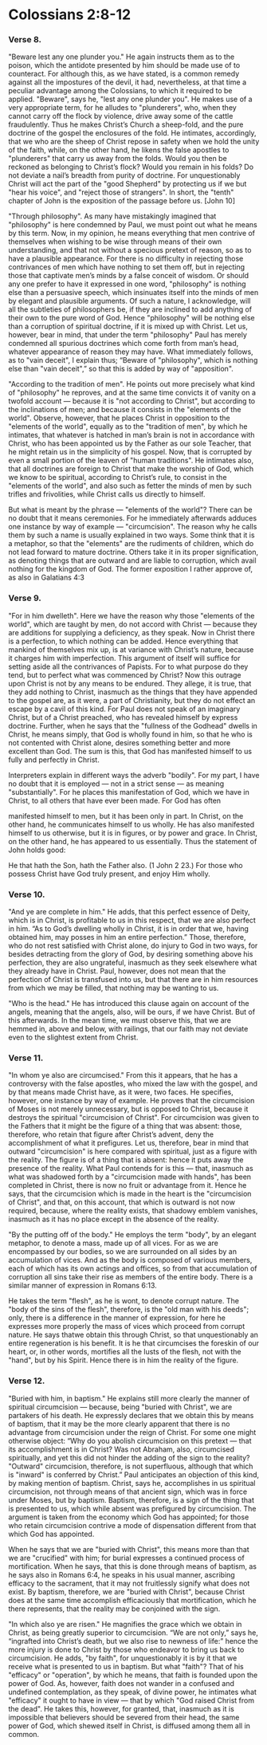 # Colossians 2:8-12


### Verse 8.
  "Beware lest any one plunder you." He again instructs them as to the poison, which the antidote presented by him should be made use of to counteract. For although this, as we have stated, is a common remedy against all the impostures of the devil, it had, nevertheless, at that time a peculiar advantage among the Colossians, to which it required to be applied. "Beware", says he, "lest any one plunder you". He makes use of a very appropriate term, for he alludes to "plunderers", who, when they cannot carry off the flock by violence, drive away some of the cattle fraudulently. Thus he makes Christ’s Church a sheep-fold, and the pure doctrine of the gospel the enclosures of the fold. He intimates, accordingly, that we who are the sheep of Christ repose in safety when we hold the unity of the faith, while, on the other hand, he likens the false apostles to "plunderers" that carry us away from the folds. Would you then be reckoned as belonging to Christ’s flock? Would you remain in his folds? Do not deviate a nail’s breadth from purity of doctrine. For unquestionably Christ will act the part of the "good Shepherd" by protecting us if we but "hear his voice", and "reject those of strangers". In short, the "tenth" chapter of John is the exposition of the passage before us. \[John 10\]

 "Through philosophy". As many have mistakingly imagined that "philosophy" is here condemned by Paul, we must point out what he means by this term. Now, in my opinion, he means everything that men contrive of themselves when wishing to be wise through means of their own understanding, and that not without a specious pretext of reason, so as to have a plausible appearance. For there is no difficulty in rejecting those contrivances of men which have nothing to set them off, but in rejecting those that captivate men’s minds by a false conceit of wisdom. Or should any one prefer to have it expressed in one word, "philosophy" is nothing else than a persuasive speech, which insinuates itself into the minds of men by elegant and plausible arguments. Of such a nature, I acknowledge, will all the subtleties of philosophers be, if they are inclined to add anything of their own to the pure word of God. Hence "philosophy" will be nothing else than a corruption of spiritual doctrine, if it is mixed up with Christ. Let us, however, bear in mind, that under the term "philosophy" Paul has merely condemned all spurious doctrines which come forth from man’s head, whatever appearance of reason they may have. What immediately follows, as to "vain deceit", I explain thus; “Beware of "philosophy", which is nothing else than "vain deceit",” so that this is added by way of "apposition".

 "According to the tradition of men". He points out more precisely what kind of "philosophy" he reproves, and at the same time convicts it of vanity on a twofold account — because it is "not according to Christ", but according to the inclinations of men; and because it consists in the "elements of the world". Observe, however, that he places Christ in opposition to the "elements of the world", equally as to the "tradition of men", by which he intimates, that whatever is hatched in man’s brain is not in accordance with Christ, who has been appointed us by the Father as our sole Teacher, that he might retain us in the simplicity of his gospel. Now, that is corrupted by even a small portion of the leaven of "human traditions". He intimates also, that all doctrines are foreign to Christ that make the worship of God, which we know to be spiritual, according to Christ’s rule, to consist in the "elements of the world", and also such as fetter the minds of men by such trifles and frivolities, while Christ calls us directly to himself.

But what is meant by the phrase — "elements of the world"? There can be no doubt that it means ceremonies. For he immediately afterwards adduces one instance by way of example — "circumcision". The reason why he calls them by such a name is usually explained in two ways. Some think that it is a metaphor, so that the "elements" are the rudiments of children, which do not lead forward to mature doctrine. Others take it in its proper signification, as denoting things that are outward and are liable to corruption, which avail nothing for the kingdom of God. The former exposition I rather approve of, as also in Galatians 4:3

### Verse 9.
 "For in him dwelleth". Here we have the reason why those "elements of the world", which are taught by men, do not accord with Christ — because they are additions for supplying a deficiency, as they speak. Now in Christ there is a perfection, to which nothing can be added. Hence everything that mankind of themselves mix up, is at variance with Christ’s nature, because it charges him with imperfection. This argument of itself will suffice for setting aside all the contrivances of Papists. For to what purpose do they tend, but to perfect what was commenced by Christ? Now this outrage upon Christ is not by any means to be endured. They allege, it is true, that they add nothing to Christ, inasmuch as the things that they have appended to the gospel are, as it were, a part of Christianity, but they do not effect an escape by a cavil of this kind. For Paul does not speak of an imaginary Christ, but of a Christ preached, who has revealed himself by express doctrine. Further, when he says that the "fullness of the Godhead" dwells in Christ, he means simply, that God is wholly found in him, so that he who is not contented with Christ alone, desires something better and more excellent than God. The sum is this, that God has manifested himself to us fully and perfectly in Christ.

Interpreters explain in different ways the adverb "bodily". For my part, I have no doubt that it is employed — not in a strict sense — as meaning "substantially". For he places this manifestation of God, which we have in Christ, to all others that have ever been made. For God has often

manifested himself to men, but it has been only in part. In Christ, on the other hand, he communicates himself to us wholly. He has also manifested himself to us otherwise, but it is in figures, or by power and grace. In Christ, on the other hand, he has appeared to us essentially. Thus the statement of John holds good:

He that hath the Son, hath the Father also. (1 John 2 23.) For those who possess Christ have God truly present, and enjoy Him wholly.

### Verse 10.
  "And ye are complete in him." He adds, that this perfect essence of Deity, which is in Christ, is profitable to us in this respect, that we are also perfect in him. “As to God’s dwelling wholly in Christ, it is in order that we, having obtained him, may posses in him an entire perfection.” Those, therefore, who do not rest satisfied with Christ alone, do injury to God in two ways, for besides detracting from the glory of God, by desiring something above his perfection, they are also ungrateful, inasmuch as they seek elsewhere what they already have in Christ. Paul, however, does not mean that the perfection of Christ is transfused into us, but that there are in him resources from which we may be filled, that nothing may be wanting to us.

 "Who is the head." He has introduced this clause again on account of the angels, meaning that the angels, also, will be ours, if we have Christ. But of this afterwards. In the mean time, we must observe this, that we are hemmed in, above and below, with railings, that our faith may not deviate even to the slightest extent from Christ.

### Verse 11.
  "In whom ye also are circumcised." From this it appears, that he has a controversy with the false apostles, who mixed the law with the gospel, and by that means made Christ have, as it were, two faces. He specifies, however, one instance by way of example. He proves that the circumcision of Moses is not merely unnecessary, but is opposed to Christ, because it destroys the spiritual "circumcision of Christ". For circumcision was given to the Fathers that it might be the figure of a thing that was absent: those, therefore, who retain that figure after Christ’s advent, deny the accomplishment of what it prefigures. Let us, therefore, bear in mind that outward "circumcision" is here compared with spiritual, just as a figure with the reality. The figure is of a thing that is absent: hence it puts away the presence of the reality. What Paul contends for is this — that, inasmuch as what was shadowed forth by a "circumcision made with hands", has been completed in Christ, there is now no fruit or advantage from it. Hence he says, that the circumcision which is made in the heart is the "circumcision of Christ", and that, on this account, that which is outward is not now required, because, where the reality exists, that shadowy emblem vanishes, inasmuch as it has no place except in the absence of the reality.

 "By the putting off of the body." He employs the term "body", by an elegant metaphor, to denote a mass, made up of all vices. For as we are encompassed by our bodies, so we are surrounded on all sides by an accumulation of vices. And as the body is composed of various members, each of which has its own actings and offices, so from that accumulation of corruption all sins take their rise as members of the entire body. There is a similar manner of expression in Romans 6:13.

He takes the term "flesh", as he is wont, to denote corrupt nature. The "body of the sins of the flesh", therefore, is the "old man with his deeds"; only, there is a difference in the manner of expression, for here he expresses more properly the mass of vices which proceed from corrupt nature. He says thatwe obtain this through Christ, so that unquestionably an entire regeneration is his benefit. It is he that circumcises the foreskin of our heart, or, in other words, mortifies all the lusts of the flesh, not with the "hand", but by his Spirit. Hence there is in him the reality of the figure.

### Verse 12.
  "Buried with him, in baptism." He explains still more clearly the manner of spiritual circumcision — because, being "buried with Christ", we are partakers of his death. He expressly declares that we obtain this by means of baptism, that it may be the more clearly apparent that there is no advantage from circumcision under the reign of Christ. For some one might otherwise object: “Why do you abolish circumcision on this pretext — that its accomplishment is in Christ? Was not Abraham, also, circumcised spiritually, and yet this did not hinder the adding of the sign to the reality? "Outward" circumcision, therefore, is not superfluous, although that which is "inward" is conferred by Christ.” Paul anticipates an objection of this kind, by making mention of baptism. Christ, says he, accomplishes in us spiritual circumcision, not through means of that ancient sign, which was in force under Moses, but by baptism. Baptism, therefore, is a sign of the thing that is presented to us, which while absent was prefigured by circumcision. The argument is taken from the economy which God has appointed; for those who retain circumcision contrive a mode of dispensation different from that which God has appointed.

When he says that we are "buried with Christ", this means more than that we are "crucified" with him; for burial expresses a continued process of mortification. When he says, that this is done through means of baptism, as he says also in Romans 6:4, he speaks in his usual manner, ascribing efficacy to the sacrament, that it may not fruitlessly signify what does not exist. By baptism, therefore, we are "buried with Christ", because Christ does at the same time accomplish efficaciously that mortification, which he there represents, that the reality may be conjoined with the sign.

 "In which also ye are risen." He magnifies the grace which we obtain in Christ, as being greatly superior to circumcision. “We are not only,” says he, “ingrafted into Christ’s death, but we also rise to newness of life:” hence the more injury is done to Christ by those who endeavor to bring us back to circumcision. He adds, "by faith", for unquestionably it is by it that we receive what is presented to us in baptism. But what "faith"? That of his "efficacy" or "operation", by which he means, that faith is founded upon the power of God. As, however, faith does not wander in a confused and undefined contemplation, as they speak, of divine power, he intimates what "efficacy" it ought to have in view — that by which "God raised Christ from the dead". He takes this, however, for granted, that, inasmuch as it is impossible that believers should be severed from their head, the same power of God, which shewed itself in Christ, is diffused among them all in common.

